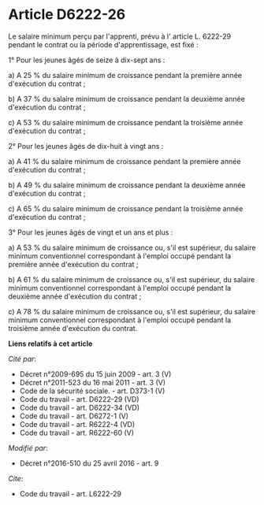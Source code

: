 # Article D6222-26

Le salaire minimum perçu par l'apprenti, prévu à l' article L. 6222-29 pendant le contrat ou la période d'apprentissage, est
fixé : 

1° Pour les jeunes âgés de seize à dix-sept ans : 

a) A 25 % du salaire minimum de croissance pendant la première année d'exécution du contrat ; 

b) A 37 % du salaire minimum de croissance pendant la deuxième année d'exécution du contrat ; 

c) A 53 % du salaire minimum de croissance pendant la troisième année d'exécution du contrat ; 

2° Pour les jeunes âgés de dix-huit à vingt ans : 

a) A 41 % du salaire minimum de croissance pendant la première année d'exécution du contrat ; 

b) A 49 % du salaire minimum de croissance pendant la deuxième année d'exécution du contrat ; 

c) A 65 % du salaire minimum de croissance pendant la troisième année d'exécution du contrat ; 

3° Pour les jeunes âgés de vingt et un ans et plus : 

a) A 53 % du salaire minimum de croissance ou, s'il est supérieur, du salaire minimum conventionnel correspondant à l'emploi
occupé pendant la première année d'exécution du contrat ; 

b) A 61 % du salaire minimum de croissance ou, s'il est supérieur, du salaire minimum conventionnel correspondant à l'emploi
occupé pendant la deuxième année d'exécution du contrat ; 

c) A 78 % du salaire minimum de croissance ou, s'il est supérieur, du salaire minimum conventionnel correspondant à l'emploi
occupé pendant la troisième année d'exécution du contrat.

**Liens relatifs à cet article**

_Cité par_:

  - Décret n°2009-695 du 15 juin 2009 - art. 3 (V)
  - Décret n°2011-523 du 16 mai 2011 - art. 3 (V)
  - Code de la sécurité sociale. - art. D373-1 (V)
  - Code du travail - art. D6222-29 (VD)
  - Code du travail - art. D6222-34 (VD)
  - Code du travail - art. D6272-1 (V)
  - Code du travail - art. R6222-4 (VD)
  - Code du travail - art. R6222-60 (V)

_Modifié par_:

  - Décret n°2016-510 du 25 avril 2016 - art. 9

_Cite_:

  - Code du travail - art. L6222-29
